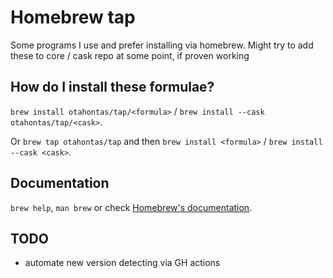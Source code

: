 # Homebrew tap

Some programs I use and prefer installing via homebrew. Might try to add these to core
/ cask repo at some point, if proven working

## How do I install these formulae?

`brew install otahontas/tap/<formula>` / `brew install --cask otahontas/tap/<cask>`.

Or `brew tap otahontas/tap` and then `brew install <formula>` /
`brew install --cask <cask>`.

## Documentation

`brew help`, `man brew` or check [Homebrew's documentation](https://docs.brew.sh).

## TODO

* automate new version detecting via GH actions
